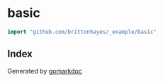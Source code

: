 <!-- Code generated by gomarkdoc. DO NOT EDIT -->

# basic

```go
import "github.com/brittonhayes/_example/basic"
```

## Index





Generated by [gomarkdoc](<https://github.com/princjef/gomarkdoc>)
